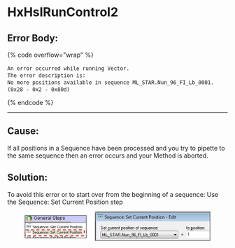 # HxHsIRunControl2

## Error Body:

{% code overflow="wrap" %}
```
An error occurred while running Vector.
The error description is: 
No more positions available in sequence ML_STAR.Nun_96_FI_Lb_0001. (0x28 - 0x2 - 0x80d)
```
{% endcode %}

***

## Cause:

If all positions in a Sequence have been processed and you try to pipette to the same sequence then an error occurs and your Method is aborted.

## Solution:

To avoid this error or to start over from the beginning of a sequence: Use the Sequence: Set Current Position step

<figure><img src="../.gitbook/assets/image (12) (1) (1) (1) (1) (1) (1).png" alt=""><figcaption></figcaption></figure>
